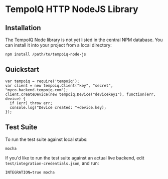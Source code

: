 # TempoIQ HTTP NodeJS Library

## Installation

The TempoIQ Node library is not yet listed in the central NPM database. You 
can install it into your project from a local directory:

```
npm install /path/to/tempoiq-node-js
```

## Quickstart

```nodejs
var tempoiq = require('tempoiq');
var client = new tempoiq.Client("key", "secret", "myco.backend.tempoiq.com");
client.createDevice(new tempoiq.Device("devicekey1"), function(err, device) {
  if (err) throw err;
  console.log("Device created: "+device.key);
});
```

## Test Suite

To run the test suite against local stubs:

```
mocha
```

If you'd like to run the test suite against an actual live backend,
edit `test/integration-credentials.json`, and run:

```
INTEGRATION=true mocha
```
